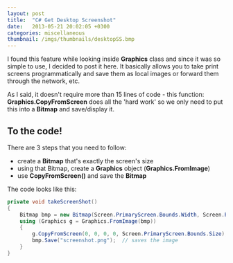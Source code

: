 ```yaml
---
layout: post
title:  "C# Get Desktop Screenshot"
date:   2013-05-21 20:02:05 +0300
categories: miscellaneous
thumbnail: /imgs/thumbnails/desktopSS.bmp
---
```


I found this feature while looking inside **Graphics** class and since it was so simple to use, I decided to post it here. It basically allows you to take print screens programmatically and save them as local images or forward them through the network, etc.

As I said, it doesn't require more than 15 lines of code - this function: **Graphics.CopyFromScreen** does all the 'hard work' so we only need to put this into a **Bitmap** and save/display it.

## To the code!

There are 3 steps that you need to follow:

*   create a **Bitmap** that's exactly the screen's size
*   using that Bitmap, create a **Graphics** object (**Graphics.FromImage**)
*   use **CopyFromScreen()** and save the **Bitmap**

The code looks like this:

```csharp
private void takeScreenShot()
{
    Bitmap bmp = new Bitmap(Screen.PrimaryScreen.Bounds.Width, Screen.PrimaryScreen.Bounds.Height);
    using (Graphics g = Graphics.FromImage(bmp))
    {
        g.CopyFromScreen(0, 0, 0, 0, Screen.PrimaryScreen.Bounds.Size);
        bmp.Save("screenshot.png");  // saves the image
    }                 
}
```